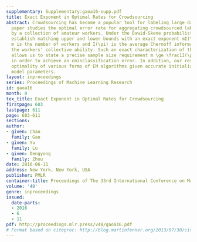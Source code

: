 ```yaml
---
supplementary: Supplementary:gaoa16-supp.pdf
title: Exact Exponent in Optimal Rates for Crowdsourcing
abstract: Crowdsourcing has become a popular tool for labeling large datasets. This
  paper studies the optimal error rate for aggregating crowdsourced labels provided
  by a collection of amateur workers. Under the Dawid-Skene probabilistic model, we
  establish matching upper and lower bounds with an exact exponent mI(\pi), where
  m is the number of workers and I(\pi) is the average Chernoff information that characterizes
  the workers’ collective ability. Such an exact characterization of the error exponent
  allows us to state a precise sample size requirement m \ge \frac1I(\pi)\log\frac1ε
  in order to achieve an εmisclassification error. In addition, our results imply
  optimality of various forms of EM algorithms given accurate initializers of the
  model parameters.
layout: inproceedings
series: Proceedings of Machine Learning Research
id: gaoa16
month: 0
tex_title: Exact Exponent in Optimal Rates for Crowdsourcing
firstpage: 603
lastpage: 611
page: 603-611
sections: 
author:
- given: Chao
  family: Gao
- given: Yu
  family: Lu
- given: Dengyong
  family: Zhou
date: 2016-06-11
address: New York, New York, USA
publisher: PMLR
container-title: Proceedings of The 33rd International Conference on Machine Learning
volume: '48'
genre: inproceedings
issued:
  date-parts:
  - 2016
  - 6
  - 11
pdf: http://proceedings.mlr.press/v48/gaoa16.pdf
# Format based on citeproc: http://blog.martinfenner.org/2013/07/30/citeproc-yaml-for-bibliographies/
---
```

